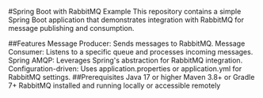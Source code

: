 #Spring Boot with RabbitMQ Example
This repository contains a simple Spring Boot application that demonstrates integration with RabbitMQ for message publishing and consumption.

##Features
Message Producer: Sends messages to RabbitMQ.
Message Consumer: Listens to a specific queue and processes incoming messages.
Spring AMQP: Leverages Spring's abstraction for RabbitMQ integration.
Configuration-driven: Uses application.properties or application.yml for RabbitMQ settings.
##Prerequisites
Java 17 or higher
Maven 3.8+ or Gradle 7+
RabbitMQ installed and running locally or accessible remotely
